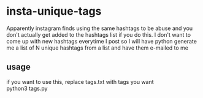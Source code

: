 # insta-unique-tags

Apparently instagram finds using the same hashtags to be abuse and you don't
actually get added to the hashtags list if you do this. I don't want to come
up with new hashtags everytime I post so I will have python generate me a list
of N unique hashtags from a list and have them e-mailed to me


## usage
if you want to use this, replace tags.txt with tags you want <br/>
python3 tags.py
